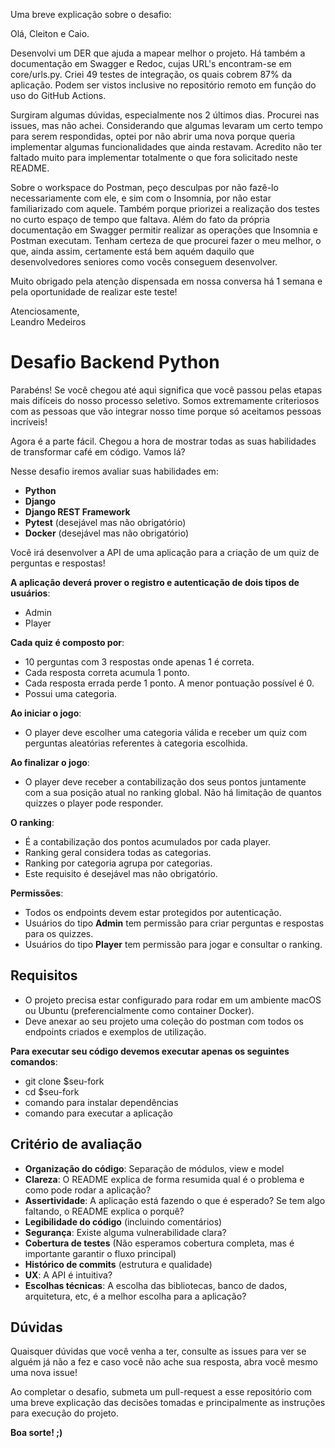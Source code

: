 Uma breve explicação sobre o desafio:

Olá, Cleiton e Caio. 

Desenvolvi um DER que ajuda a mapear melhor o projeto. 
Há também a documentação em Swagger e Redoc, cujas URL's encontram-se em core/urls.py. 
Criei 49 testes de integração, os quais cobrem 87% da aplicação. Podem ser vistos inclusive no repositório remoto em função do uso do GitHub Actions. 

Surgiram algumas dúvidas, especialmente nos 2 últimos dias. Procurei nas issues, mas não achei. Considerando que algumas levaram um certo tempo para serem respondidas, optei por não abrir uma nova porque queria implementar algumas funcionalidades que ainda restavam. Acredito não ter faltado muito para implementar totalmente o que fora solicitado neste README. 

Sobre o workspace do Postman, peço desculpas por não fazê-lo necessariamente com ele, e sim com o Insomnia, por não estar familiarizado com aquele. Também porque priorizei a realização dos testes no curto espaço de tempo que faltava. Além do fato da própria documentação em Swagger permitir realizar as operações que Insomnia e Postman executam. Tenham certeza de que procurei fazer o meu melhor, o que, ainda assim, certamente está bem aquém daquilo que desenvolvedores seniores como vocês conseguem desenvolver.

Muito obrigado pela atenção dispensada em nossa conversa há 1 semana e pela oportunidade de realizar este teste!  

Atenciosamente,  
Leandro Medeiros

# Desafio Backend Python  

Parabéns! Se você chegou até aqui significa que você passou pelas etapas mais difíceis do nosso processo seletivo. Somos extremamente criteriosos com as pessoas que vão integrar nosso time porque só aceitamos pessoas incríveis!

Agora é a parte fácil. Chegou a hora de mostrar todas as suas habilidades de transformar café em código. Vamos lá?

Nesse desafio iremos avaliar suas habilidades em:

* **Python**
* **Django**
* **Django REST Framework**
* **Pytest** (desejável mas não obrigatório)
* **Docker** (desejável mas não obrigatório)

Você irá desenvolver a API de uma aplicação para a criação de um quiz de perguntas e respostas!

**A aplicação deverá prover o registro e autenticação de dois tipos de usuários**:

* Admin
* Player

**Cada quiz é composto por**:

* 10 perguntas com 3 respostas onde apenas 1 é correta.
* Cada resposta correta acumula 1 ponto.
* Cada resposta errada perde 1 ponto. A menor pontuação possível é 0.
* Possui uma categoria.

**Ao iniciar o jogo**:

* O player deve escolher uma categoria válida e receber um quiz com perguntas aleatórias referentes à categoria escolhida.

**Ao finalizar o jogo**:

* O player deve receber a contabilização dos seus pontos juntamente com a sua posição atual no ranking global. Não há limitação de quantos quizzes o player pode responder.

**O ranking**:

* É a contabilização dos pontos acumulados por cada player.
* Ranking geral considera todas as categorias.
* Ranking por categoria agrupa por categorias.
* Este requisito é desejável mas não obrigatório.

**Permissões**:

* Todos os endpoints devem estar protegidos por autenticação.
* Usuários do tipo **Admin** tem permissão para criar perguntas e respostas para os quizzes.
* Usuários do tipo **Player** tem permissão para jogar e consultar o ranking.

## Requisitos

* O projeto precisa estar configurado para rodar em um ambiente macOS ou Ubuntu (preferencialmente como container Docker).
* Deve anexar ao seu projeto uma coleção do postman com todos os endpoints criados e exemplos de utilização.

**Para executar seu código devemos executar apenas os seguintes comandos**:

* git clone $seu-fork
* cd $seu-fork
* comando para instalar dependências
* comando para executar a aplicação

## Critério de avaliação

* **Organização do código**: Separação de módulos, view e model
* **Clareza**: O README explica de forma resumida qual é o problema e como pode rodar a aplicação?
* **Assertividade**: A aplicação está fazendo o que é esperado? Se tem algo faltando, o README explica o porquê?
* **Legibilidade do código** (incluindo comentários)
* **Segurança**: Existe alguma vulnerabilidade clara?
* **Cobertura de testes** (Não esperamos cobertura completa, mas é importante garantir o fluxo principal)
* **Histórico de commits** (estrutura e qualidade)
* **UX**: A API é intuitiva?
* **Escolhas técnicas**: A escolha das bibliotecas, banco de dados, arquitetura, etc, é a melhor escolha para a aplicação?

## Dúvidas

Quaisquer dúvidas que você venha a ter, consulte as issues para ver se alguém já não a fez e caso você não ache sua resposta, abra você mesmo uma nova issue!

Ao completar o desafio, submeta um pull-request a esse repositório com uma breve explicação das decisões tomadas e principalmente as instruções para execução do projeto.

**Boa sorte! ;)**
